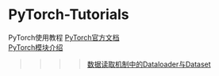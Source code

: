 # PyTorch-Tutorials
PyTorch使用教程
[PyTorch官方文档](https://pytorch.org/tutorials/beginner/basics/intro.html)<br>
[PyTorch模块介绍](https://blog.csdn.net/qq_37388085/category_9417143.html)<br>
>>>> [数据读取机制中的Dataloader与Dataset](https://blog.csdn.net/qq_37388085/category_9417143.html)<br>

